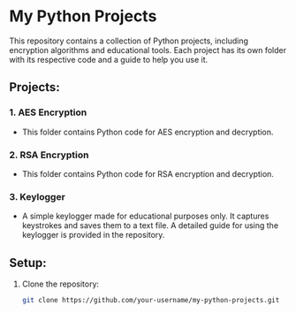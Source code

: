 # My Python Projects

This repository contains a collection of Python projects, including encryption algorithms and educational tools. Each project has its own folder with its respective code and a guide to help you use it.

## Projects:

### 1. **AES Encryption**
   - This folder contains Python code for AES encryption and decryption.

### 2. **RSA Encryption**
   - This folder contains Python code for RSA encryption and decryption.

### 3. **Keylogger**
   - A simple keylogger made for educational purposes only. It captures keystrokes and saves them to a text file. A detailed guide for using the keylogger is provided in the repository.

## Setup:
1. Clone the repository:
   ```bash
   git clone https://github.com/your-username/my-python-projects.git
